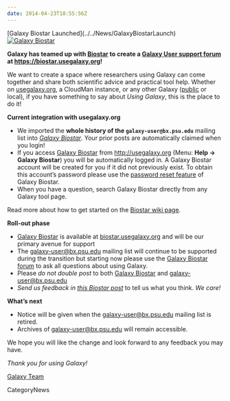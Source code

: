 ```yaml
---
date: 2014-04-23T18:55:56Z
---
```

<div class='newsItemHeader'>[Galaxy Biostar Launched](../../News/GalaxyBiostarLaunch)</div>

<div class='right'><a href='https://biostar.usegalaxy.org/'><img src='/Images/Logos/GalaxyBiostar.png' alt='Galaxy Biostar'  /></a></div>

**Galaxy has teamed up with [Biostar](http://biostars.org) to create a [Galaxy User support forum](https://biostar.usegalaxy.org) at https://biostar.usegalaxy.org!**

We want to create a space where researchers using Galaxy can come together and share both scientific advice and practical tool help.  Whether on [usegalaxy.org](https://usegalaxy.org), a CloudMan instance, or any other Galaxy ([public](../../PublicGalaxyServers) or local), if you have something to say about *Using Galaxy*, this is the place to do it!

**Current integration with usegalaxy.org**

* We imported the **whole history of the `galaxy-user@bx.psu.edu`** mailing list into *[Galaxy Biostar](https://biostar.usegalaxy.org)*. Your prior posts are automatically claimed when you login! 
* If you access [Galaxy Biostar](https://biostar.usegalaxy.org) from http://usegalaxy.org (Menu: **Help &rarr; Galaxy Biostar**) you will be automatically logged in. A Galaxy Biostar account will be created for you if it did not previously exist. To obtain this account’s password please use the [password reset feature](https://biostar.usegalaxy.org/accounts/password/reset/) of Galaxy Biostar.
* When you have a question, search Galaxy Biostar directly from any Galaxy tool page.

Read more about how to get started on the [Biostar wiki page](../../Support/Biostar).

**Roll-out phase**

* [Galaxy Biostar](https://biostar.usegalaxy.org) is available at [biostar.usegalaxy.org](http://biostar.usegalaxy.org) and will be our primary avenue for support
* The galaxy-user@bx.psu.edu mailing list will continue to be supported during the transition but starting now please use the [Galaxy Biostar forum](https://biostar.usegalaxy.org) to ask all questions about using Galaxy.
* Please *do not double post* to both [Galaxy Biostar](https://biostar.usegalaxy.org) and galaxy-user@bx.psu.edu
* *Send us feedback in [this Biostar post](https://biostar.galaxyproject.org/p/7288/)* to tell us what you think. *We care!*

**What’s next**

* Notice will be given when the galaxy-user@bx.psu.edu mailing list is retired.
* Archives of galaxy-user@bx.psu.edu will remain accessible.

We hope you will like the change and look forward to any feedback you may have.


*Thank you for using Galaxy!*

[Galaxy Team](../../GalaxyTeam)


CategoryNews
